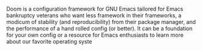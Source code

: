 Doom is a configuration framework for GNU Emacs tailored for
Emacs bankruptcy veterans who want less framework in their
frameworks, a modicum of stability (and reproducibility) from
their package manager, and the performance of a hand rolled
config (or better). It can be a foundation for your own config
or a resource for Emacs enthusiasts to learn more about our
favorite operating syste

